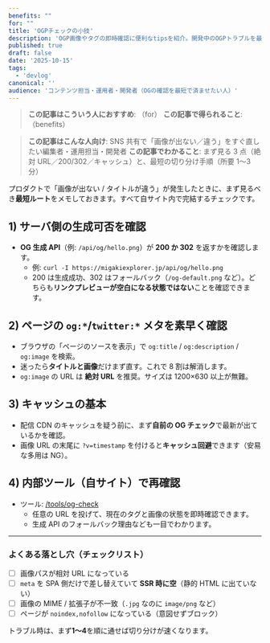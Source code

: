 ```yaml
---
benefits: ""
for: ""
title: 'OGPチェックの小技'
description: 'OGP画像やタグの即時確認に便利なtipsを紹介。開発中のOGPトラブルを最小限に抑えるための実践メモ。'
published: true
draft: false
date: '2025-10-15'
tags:
  - 'devlog'
canonical: ''
audience: 'コンテンツ担当・運用者・開発者（OGの確認を最短で済ませたい人）'
---
```

> **この記事はこういう人におすすめ**: （for）
> **この記事で得られること**: （benefits）


> **この記事はこんな人向け**: SNS 共有で「画像が出ない／違う」をすぐ直したい編集者・運用担当・開発者
> **この記事でわかること**: まず見る 3 点（絶対 URL／200/302／キャッシュ）と、最短の切り分け手順（所要 1〜3 分）

プロダクトで「画像が出ない / タイトルが違う」が発生したときに、まず見るべき**最短ルート**をメモしておきます。すべて自サイト内で完結するチェックです。

## 1) サーバ側の生成可否を確認

- **OG 生成 API**（例: `/api/og/hello.png`）が **200 か 302** を返すかを確認します。
  - 例: `curl -I https://migakiexplorer.jp/api/og/hello.png`
  - 200 は生成成功、302 はフォールバック（`/og-default.png` など）。どちらも**リンクプレビューが空白になる状態ではない**ことを確認できます。

## 2) ページの `og:*`/`twitter:*` メタを素早く確認

- ブラウザの「ページのソースを表示」で `og:title` / `og:description` / `og:image` を検索。
- 迷ったら**タイトルと画像**だけまず直す。これで 8 割は解消します。
- `og:image` の URL は **絶対 URL** を推奨。サイズは 1200×630 以上が無難。

## 3) キャッシュの基本

- 配信 CDN のキャッシュを疑う前に、まず**自前の OG チェック**で最新が出ているかを確認。
- 画像 URL の末尾に `?v=timestamp` を付けると**キャッシュ回避**できます（安易な多用は NG）。

## 4) 内部ツール（自サイト）で再確認

- ツール: [/tools/og-check](/tools/og-check)
  - 任意の URL を投げて、現在のタグと画像の状態を即時確認できます。
  - 生成 API のフォールバック理由なども一目でわかります。

---

### よくある落とし穴（チェックリスト）

- [ ] 画像パスが相対 URL になっている
- [ ] `meta` を SPA 側だけで差し替えていて **SSR 時に空**（静的 HTML に出ていない）
- [ ] 画像の MIME / 拡張子が不一致（`.jpg` なのに `image/png` など）
- [ ] ページが `noindex,nofollow` になっている（意図せずブロック）

トラブル時は、まず**1〜4**を順に通せば切り分けが速くなります。
